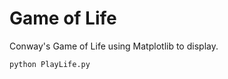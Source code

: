# Game of Life  
Conway's Game of Life using Matplotlib to display.  
  
<code>python PlayLife.py</code>  
